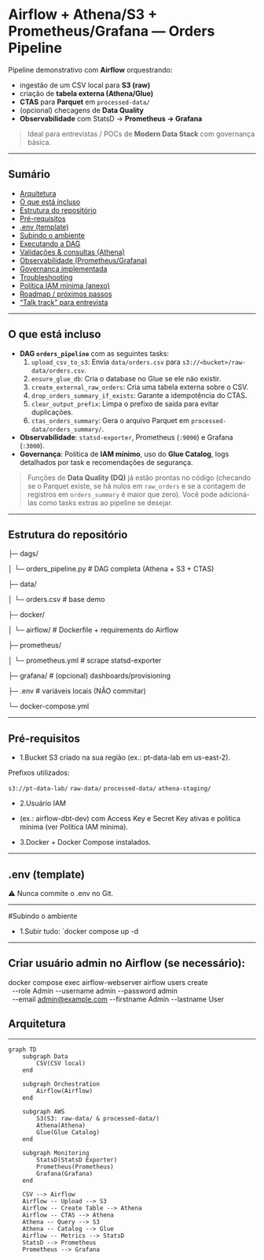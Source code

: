 # Airflow + Athena/S3 + Prometheus/Grafana — Orders Pipeline

Pipeline demonstrativo com **Airflow** orquestrando:
- ingestão de um CSV local para **S3 (raw)**  
- criação de **tabela externa (Athena/Glue)**  
- **CTAS** para **Parquet** em `processed-data/`  
- (opcional) checagens de **Data Quality**  
- **Observabilidade** com StatsD → **Prometheus → Grafana**

> Ideal para entrevistas / POCs de **Modern Data Stack** com governança básica.

---

## Sumário
- [Arquitetura](#arquitetura)
- [O que está incluso](#o-que-está-incluso)
- [Estrutura do repositório](#estrutura-do-repositório)
- [Pré-requisitos](#pré-requisitos)
- [.env (template)](#env-template)
- [Subindo o ambiente](#subindo-o-ambiente)
- [Executando a DAG](#executando-a-dag)
- [Validações & consultas (Athena)](#validações--consultas-athena)
- [Observabilidade (Prometheus/Grafana)](#observabilidade-prometheusgrafana)
- [Governança implementada](#governança-implementada)
- [Troubleshooting](#troubleshooting)
- [Política IAM mínima (anexo)](#política-iam-mínima-anexo)
- [Roadmap / próximos passos](#roadmap--próximos-passos)
- [“Talk track” para entrevista](#talk-track-para-entrevista)

---

## O que está incluso

- **DAG `orders_pipeline`** com as seguintes tasks:
    1. `upload_csv_to_s3`: Envia `data/orders.csv` para `s3://<bucket>/raw-data/orders.csv`.
    2. `ensure_glue_db`: Cria o database no Glue se ele não existir.
    3. `create_external_raw_orders`: Cria uma tabela externa sobre o CSV.
    4. `drop_orders_summary_if_exists`: Garante a idempotência do CTAS.
    5. `clear_output_prefix`: Limpa o prefixo de saída para evitar duplicações.
    6. `ctas_orders_summary`: Gera o arquivo Parquet em `processed-data/orders_summary/`.
- **Observabilidade**: `statsd-exporter`, Prometheus (`:9090`) e Grafana (`:3000`).
- **Governança**: Política de **IAM mínimo**, uso do **Glue Catalog**, logs detalhados por task e recomendações de segurança.

> Funções de **Data Quality (DQ)** já estão prontas no código (checando se o Parquet existe, se há nulos em `raw_orders` e se a contagem de registros em `orders_summary` é maior que zero). Você pode adicioná-las como tasks extras ao pipeline se desejar.

---

## Estrutura do repositório

├─ dags/

│ └─ orders_pipeline.py # DAG completa (Athena + S3 + CTAS)

├─ data/

│ └─ orders.csv # base demo

├─ docker/

│ └─ airflow/ # Dockerfile + requirements do Airflow

├─ prometheus/

│ └─ prometheus.yml # scrape statsd-exporter

├─ grafana/ # (opcional) dashboards/provisioning

├─ .env # variáveis locais (NÃO commitar)

└─ docker-compose.yml

---

## Pré-requisitos
- 1.Bucket S3 criado na sua região (ex.: pt-data-lab em us-east-2).
  
Prefixos utilizados:

`s3://pt-data-lab/`
`raw-data/`
`processed-data/`
`athena-staging/`

- 2.Usuário IAM

- (ex.: airflow-dbt-dev) com Access Key e Secret Key ativas e política mínima (ver Política IAM mínima).

- 3.Docker + Docker Compose instalados.
     
---
## .env (template)
 ⚠️ Nunca commite o .env no Git.

 ---
 #Subindo o ambiente
- 1.Subir tudo:
  `docker compose up -d
---
## Criar usuário admin no Airflow (se necessário):

docker compose exec airflow-webserver airflow users create \
  --role Admin --username admin --password admin \
  --email admin@example.com --firstname Admin --lastname User
## Arquitetura

---
```mermaid
graph TD
    subgraph Data
        CSV(CSV local)
    end

    subgraph Orchestration
        Airflow(Airflow)
    end

    subgraph AWS
        S3(S3: raw-data/ & processed-data/)
        Athena(Athena)
        Glue(Glue Catalog)
    end

    subgraph Monitoring
        StatsD(StatsD Exporter)
        Prometheus(Prometheus)
        Grafana(Grafana)
    end

    CSV --> Airflow
    Airflow -- Upload --> S3
    Airflow -- Create Table --> Athena
    Airflow -- CTAS --> Athena
    Athena -- Query --> S3
    Athena -- Catalog --> Glue
    Airflow -- Metrics --> StatsD
    StatsD --> Prometheus
    Prometheus --> Grafana


